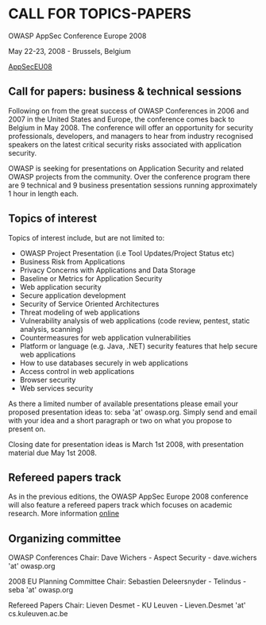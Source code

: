 # CALL FOR TOPICS-PAPERS

OWASP AppSec Conference Europe 2008

May 22-23, 2008 - Brussels, Belgium

[AppSecEU08](http://www.owasp.org/index.php/AppSecEU08)

## Call for papers: business & technical sessions

Following on from the great success of OWASP Conferences in 2006 and
2007 in the United States and Europe, the conference comes back to
Belgium in May 2008. The conference will offer an opportunity for
security professionals, developers, and managers to hear from industry
recognised speakers on the latest critical security risks associated
with application security.

OWASP is seeking for presentations on Application Security and related
OWASP projects from the community. Over the conference program there are
9 technical and 9 business presentation sessions running approximately 1
hour in length each.

## Topics of interest

Topics of interest include, but are not limited to:

  - OWASP Project Presentation (i.e Tool Updates/Project Status etc)
  - Business Risk from Applications
  - Privacy Concerns with Applications and Data Storage
  - Baseline or Metrics for Application Security
  - Web application security
  - Secure application development
  - Security of Service Oriented Architectures
  - Threat modeling of web applications
  - Vulnerability analysis of web applications (code review, pentest,
    static analysis, scanning)
  - Countermeasures for web application vulnerabilities
  - Platform or language (e.g. Java, .NET) security features that help
    secure web applications
  - How to use databases securely in web applications
  - Access control in web applications
  - Browser security
  - Web services security

As there a limited number of available presentations please email your
proposed presentation ideas to: seba 'at' owasp.org. Simply send and
email with your idea and a short paragraph or two on what you propose to
present on.

Closing date for presentation ideas is March 1st 2008, with presentation
material due May 1st 2008.

## Refereed papers track

As in the previous editions, the OWASP AppSec Europe 2008 conference
will also feature a refereed papers track which focuses on academic
research. More information
[online](http://www.owasp.org/index.php/OWASP_AppSec_Europe_2008_-_Belgium/CFP)

## Organizing committee

OWASP Conferences Chair: Dave Wichers - Aspect Security - dave.wichers
'at' owasp.org

2008 EU Planning Committee Chair: Sebastien Deleersnyder - Telindus -
seba 'at' owasp.org

Refereed Papers Chair: Lieven Desmet - KU Leuven - Lieven.Desmet 'at'
cs.kuleuven.ac.be
